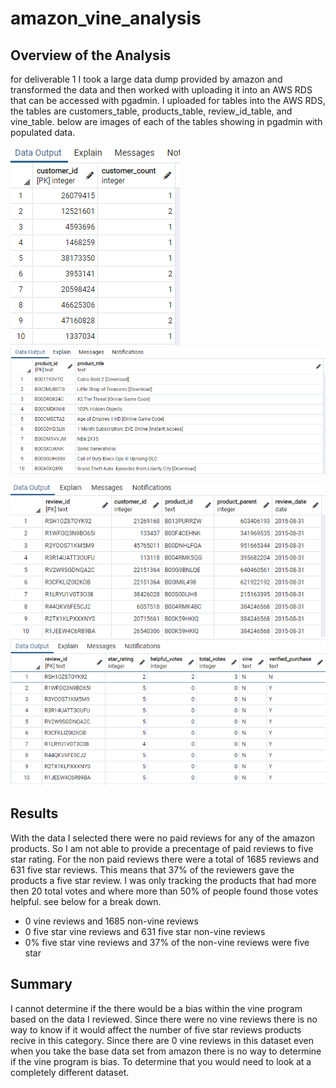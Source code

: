 # amazon_vine_analysis
## Overview of the Analysis 
for deliverable 1 I took a large data dump provided by amazon and transformed the data and then worked with uploading it into an AWS RDS that can be accessed with pgadmin. I uploaded for tables into the AWS RDS, the tables are customers_table, products_table, review_id_table, and vine_table. below are images of each of the tables showing in pgadmin with populated data. 

![customers_table](https://github.com/Tyfox1206/amazon_vine_analysis/blob/main/images/customer_table.PNG) ![products_table](https://github.com/Tyfox1206/amazon_vine_analysis/blob/main/images/products_table.PNG)

![review_id_table](https://github.com/Tyfox1206/amazon_vine_analysis/blob/main/images/review_id_table.PNG) ![vine_table](https://github.com/Tyfox1206/amazon_vine_analysis/blob/main/images/vine_table.PNG)

## Results

With the data I selected there were no paid reviews for any of the amazon products. So I am not able to provide a precentage of paid reviews to five star rating. For the non paid reviews there were a total of 1685 reviews and 631 five star reviews. This means that 37% of the reviewers gave the products a five star review. I was only tracking the products that had more then 20 total votes and where more than 50% of people found those votes helpful. see below for a break down.

* 0 vine reviews and 1685 non-vine reviews
* 0 five star vine reviews and 631 five star non-vine reviews
* 0% five star vine reviews and 37% of the non-vine reviews were five star

## Summary

I cannot determine if the there would be a bias within the vine program based on the data I reviewed. Since there were no vine reviews there is no way to know if it would affect the number of five star reviews products recive in this category. Since there are 0 vine reviews in this dataset even when you take the base data set from amazon there is no way to determine if the vine program is bias. To determine that you would need to look at a completely different dataset. 
